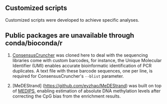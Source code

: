 
## Customized scripts

Customized scripts were developed to achieve specific analyses.


## Public packages are unavailable through conda/bioconda/r  

1. [ConsensusCruncher](https://github.com/pughlab/ConsensusCruncher) was cloned here to deal with the sequencing libraries come with custom barcodes, for instance, the Unique Molecular Identifier (UMI) enables accurate bioinformatic identification of PCR duplicates. A text file with these barcode sequences, one per line, is required for ConsensusCruncher's `--blist` parameter.  

2. [MeDEStrand] (https://github.com/eyzhao/MeDEStrand) was built on top of [MEDIPS](https://bioconductor.riken.jp/packages/3.8/bioc/html/MEDIPS.html), enabling estimation of absolute DNA methylation levels after correcting the CpG bias from the enrichment results.
